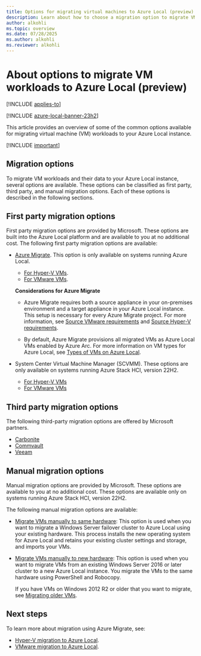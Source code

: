 ```yaml
---
title: Options for migrating virtual machines to Azure Local (preview)
description: Learn about how to choose a migration option to migrate VM workloads to your Azure Local (preview).
author: alkohli
ms.topic: overview
ms.date: 07/28/2025
ms.author: alkohli
ms.reviewer: alkohli
---
```


# About options to migrate VM workloads to Azure Local (preview)

[!INCLUDE [applies-to](../includes/hci-applies-to-23h2.md)]

[!INCLUDE [azure-local-banner-23h2](../includes/azure-local-banner-23h2.md)]

This article provides an overview of some of the common options available for migrating virtual machine (VM) workloads to your Azure Local instance.

[!INCLUDE [important](../includes/hci-preview.md)]


## Migration options

To migrate VM workloads and their data to your Azure Local instance, several options are available. These options can be classified as first party, third party, and manual migration options. Each of these options is described in the following sections.

## First party migration options

First party migration options are provided by Microsoft. These options are built into the Azure Local platform and are available to you at no additional cost. The following first party migration options are available:

- [Azure Migrate](./migration-azure-migrate-overview.md). This option is only available on systems running Azure Local.
    - [For Hyper-V VMs](./migration-azure-migrate-overview.md).
    - [For VMware VMs](./migration-azure-migrate-vmware-overview.md).

    **Considerations for Azure Migrate**

    - Azure Migrate requires both a source appliance in your on-premises environment and a target appliance in your Azure Local instance. This setup is necessary for every Azure Migrate project. For more information, see [Source VMware requirements](migrate-vmware-requirements.md#source-vmware-server-requirements) and [Source Hyper-V requirements](migrate-hyperv-requirements.md#source-hyper-v-requirements).  

    - By default, Azure Migrate provisions all migrated VMs as Azure Local VMs enabled by Azure Arc. For more information on VM types for Azure Local, see [Types of VMs on Azure Local](../concepts/compare-vm-management-capabilities.md#types-of-vms-on-azure-local). 

- System Center Virtual Machine Manager (SCVMM). These options are only available on systems running Azure Stack HCI, version 22H2.
    - [For Hyper-V VMs](/system-center/vmm/deploy-manage-azure-stack-hci?view=sc-vmm-2022&preserve-view=true#step-8-migrate-vms-from-windows-server-to-azure-stack-hci-cluster)
    - [For VMware VMs](/system-center/vmm/deploy-manage-azure-stack-hci?view=sc-vmm-2022&preserve-view=true#step-9-migrate-vmware-workloads-to-azure-stack-hci-cluster-using-scvmm)


## Third party migration options

The following third-party migration options are offered by Microsoft partners.

- [Carbonite](https://www.carbonite.com/business/products/migration/)  
- [Commvault](https://www.commvault.com/)  
- [Veeam](https://www.veeam.com/)  


## Manual migration options

Manual migration options are provided by Microsoft. These options are available to you at no additional cost. These options are available only on systems running Azure Stack HCI, version 22H2.

The following manual migration options are available:

- [Migrate VMs manually to same hardware](migrate-cluster-same-hardware.md): This option is used when you want to migrate a Windows Server failover cluster to Azure Local using your existing hardware. This process installs the new operating system for Azure Local and retains your existing cluster settings and storage, and imports your VMs.

- [Migrate VMs manually to new hardware](migrate-cluster-new-hardware.md): This option is used when you want to migrate VMs from an existing Windows Server 2016 or later cluster to a new Azure Local instance. You migrate the VMs to the same hardware using PowerShell and Robocopy.

    If you have VMs on Windows 2012 R2 or older that you want to migrate, see [Migrating older VMs](migrate-cluster-new-hardware.md#migrating-older-vms).



## Next steps

To learn more about migration using Azure Migrate, see:
- [Hyper-V migration to Azure Local](./migration-azure-migrate-overview.md).
- [VMware migration to Azure Local](./migration-azure-migrate-vmware-overview.md).
